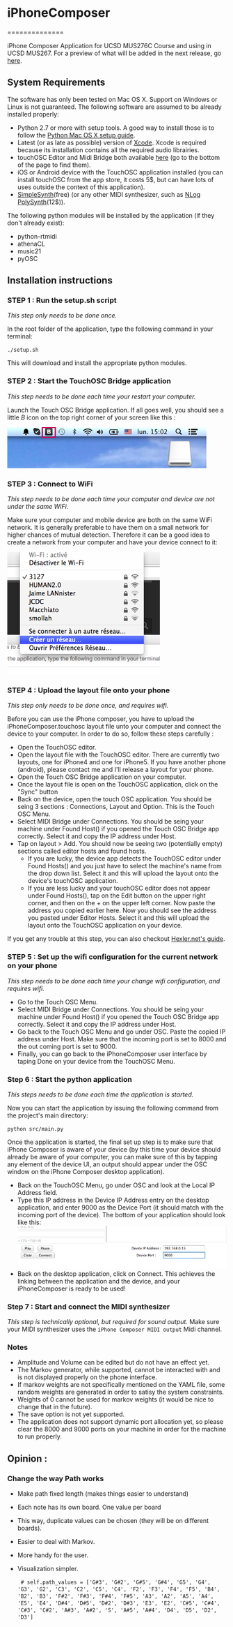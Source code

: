 # iPhoneComposer #
==============

iPhone Composer Application for UCSD MUS276C Course and using in UCSD MUS267. For a preview of what will be added in the next release, go [here](./preview.md).

## System Requirements ##
The software has only been tested on Mac OS X. Support on Windows or Linux is not guaranteed.  The following software are assumed to be already installed properly:

 - Python 2.7 or more with setup tools. A good way to install those is to follow the [Python Mac OS X setup guide](http://docs.python-guide.org/en/latest/starting/install/osx/).
 - Latest (or as late as possible) version of [Xcode](https://developer.apple.com/xcode/). Xcode is required because its installation contains all the required audio librairies.
 - touchOSC Editor and Midi Bridge both available [here](http://hexler.net/software/touchosc) (go to the bottom of the page to find them).
 - iOS or Android device with the TouchOSC application installed (you can install touchOSC from the app store, it costs 5$, but can have lots of uses outside the context of this application).
 - [SimpleSynth](http://www.macupdate.com/app/mac/7177/simplesynth)(free) (or any other MIDI synthesizer, such as [NLog PolySynth](http://www.temporubato.com/index.php?page=ProdMAC)(12$)).

The following python modules will be installed by the application (if they don't already exist):

 - python-rtmidi
 - athenaCL
 - music21
 - pyOSC

## Installation instructions

### STEP 1 : Run the setup.sh script

*This step only needs to be done once.*

In the root folder of the application, type the following command in your terminal:
 
 	./setup.sh

This will download and install the appropriate python modules.

### STEP 2 : Start the TouchOSC Bridge application
*This step needs to be done each time your restart your computer.*

Launch the Touch OSC Bridge application. If all goes well, you should see a little *B* icon on the top right corner of your screen like this :

![midi bridge](./images/midiBridge.png)

### STEP 3 : Connect to WiFi
*This step needs to be 	done each time your computer and device are not under the same WiFi.*

Make sure your computer and mobile device are both on the same WiFi network. It is generally preferable to have them on a small network for higher chances of mutual detection. Therefore it can be a good idea to create a network from your computer and have your device connect to it:

![wifi network](./images/wifiNetwork.png) 

### STEP 4 : Upload the layout file onto your phone
*This step only needs to be done once, and requires wifi.*

Before you can use the iPhone composer, you have to upload the iPhoneComposer.touchosc layout file unto your computer and connect the device to your computer. In order to do so, follow these steps carefully : 

 + Open the TouchOSC editor.
 + Open the layout file with the TouchOSC editor. There are currently two layouts, one for iPhone4 and one for iPhone5. If you have another phone (android), please contact me and I'll release a layout for your phone.
 + Open the Touch OSC Bridge application on your computer.
 + Once the layout file is open on the TouchOSC application, click on the "Sync" button
 + Back on the device, open the touch OSC application. You should be seing 3 sections : Connections, Layout and Option. This is the Touch OSC Menu.
 + Select MIDI Bridge under Connections. You should be seing your machine under Found Host() if you opened the Touch OSC Bridge app correctly. Select it and copy the IP address under Host.
 + Tap on layout > Add. You should now be seeing two (potentially empty) sections called editor hosts and found hosts. 
   - If you are lucky, the device app detects the TouchOSC editor under Found Hosts() and you just have to select the machine's name from the drop down list. Select it and this will upload the layout onto the device's touchOSC application. 
   - If you are less lucky and your touchOSC editor does not appear under Found Hosts(), tap on the Edit button on the upper right corner, and then on the + on the upper left corner. Now paste the address you copied earlier here. Now you should see the address you pasted under Editor Hosts. Select it and this will upload the layout onto the TouchOSC application on your device.

If you get any trouble at this step, you can also checkout [Hexler.net's guide](http://hexler.net/docs/touchosc-configuration-layout-transfer-wifi).

### STEP 5 : Set up the wifi configuration for the current network on your phone

*This step needs to be done each time your change wifi configuration, and requires wifi.*

 + Go to the Touch OSC Menu.
 + Select MIDI Bridge under Connections. You should be seing your machine under Found Host() if you opened the Touch OSC Bridge app correctly. Select it and copy the IP address under Host.
 + Go back to the Touch OSC Menu and go under OSC. Paste the copied IP address under Host. Make sure that the incoming port is set to 8000 and the out coming port is set to 9000.
 + Finally, you can go back to the iPhoneComposer user interface by taping Done on your device from the TouchOSC Menu.

### Step 6 : Start the python application
*This steps needs to be done each time the application is started.*

Now you can start the application by issuing the following command from the project's main directory:
    
    python src/main.py
 
Once the application is started, the final set up step is to make sure that iPhone Composer is aware of your device (by this time your device should already be aware of your computer, you can make sure of this by tapping any element of the device UI, an output should appear under the OSC window on the iPhone Composer desktop application).

 + Back on the TouchOSC Menu, go under OSC and look at the Local IP Address field. 
 + Type this IP address in the Device IP Address entry on the desktop application, and enter 9000 as the Device Port (it should match with the incoming port of the device). The bottom of your application should look like this: 
 ![desktop application](./images/application.png)
 + Back on the desktop application, click on Connect. This achieves the linking between the application and the device, and your iPhoneComposer is ready to be used!

### Step 7 : Start and connect the MIDI synthesizer
 *This step is technically optional, but required for sound output.*
 Make sure your MIDI synthesizer uses the `iPhone Composer MIDI output` Midi channel.

### Notes
  - Amplitude and Volume can be edited but do not have an effect yet.
  - The Markov generator, while supported, cannot be interacted with and is not displayed properly on the phone interface. 
  - If markov weights are not specifically mentioned on the YAML file, some random weights are generated in order to satisy the system constraints.
  - Weights of 0 cannot be used for markov weights (it would be nice to change that in the future).
  - The save option is not yet supported.
  - The application does not support dynamic port allocation yet, so please clear the 8000 and 9000 ports on your machine in order for the machine to run properly.

## Opinion :

### Change the way Path works
 - Make path fixed length (makes things easier to understand)
 - Each note has its own board. One value per board
 - This way, duplicate values can be chosen (they will be on different boards).
 - Easier to deal with Markov.
 - More handy for the user.
 - Visualization simpler.
 
        
        # self.path_values = ['G#3', 'G#2', 'G#5', 'G#4', 'G5', 'G4', 'G3', 'G2', 'C3', 'C2', 'C5', 'C4', 'F2', 'F3', 'F4', 'F5', 'B4', 'B2', 'B3', 'F#2', 'F#3', 'F#4', 'F#5', 'A3', 'A2', 'A5', 'A4', 'E5', 'E4', 'D#4', 'D#5', 'D#2', 'D#3', 'E3', 'E2', 'C#5', 'C#4', 'C#3', 'C#2', 'A#3', 'A#2', 'S', 'A#5', 'A#4', 'D4', 'D5', 'D2', 'D3']